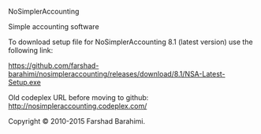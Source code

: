 NoSimplerAccounting

Simple accounting software

To download setup file for NoSimplerAccounting 8.1 (latest version) use the following link:

https://github.com/farshad-barahimi/nosimpleraccounting/releases/download/8.1/NSA-Latest-Setup.exe

Old codeplex URL before moving to github: http://nosimpleraccounting.codeplex.com/

Copyright © 2010-2015 Farshad Barahimi.
